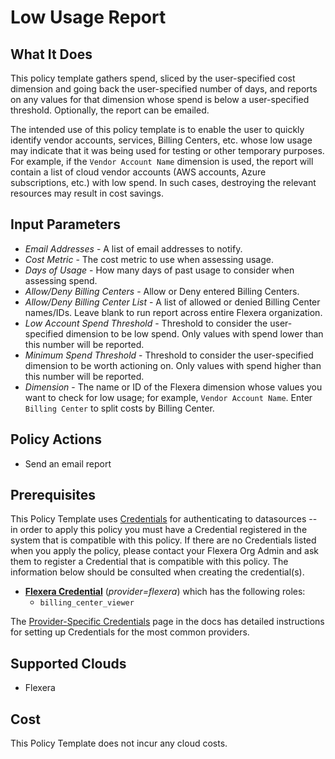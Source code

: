 # Low Usage Report

## What It Does

This policy template gathers spend, sliced by the user-specified cost dimension and going back the user-specified number of days, and reports on any values for that dimension whose spend is below a user-specified threshold. Optionally, the report can be emailed.

The intended use of this policy template is to enable the user to quickly identify vendor accounts, services, Billing Centers, etc. whose low usage may indicate that it was being used for testing or other temporary purposes. For example, if the `Vendor Account Name` dimension is used, the report will contain a list of cloud vendor accounts (AWS accounts, Azure subscriptions, etc.) with low spend. In such cases, destroying the relevant resources may result in cost savings.

## Input Parameters

- *Email Addresses* - A list of email addresses to notify.
- *Cost Metric* - The cost metric to use when assessing usage.
- *Days of Usage* - How many days of past usage to consider when assessing spend.
- *Allow/Deny Billing Centers* - Allow or Deny entered Billing Centers.
- *Allow/Deny Billing Center List* - A list of allowed or denied Billing Center names/IDs. Leave blank to run report across entire Flexera organization.
- *Low Account Spend Threshold* - Threshold to consider the user-specified dimension to be low spend. Only values with spend lower than this number will be reported.
- *Minimum Spend Threshold* - Threshold to consider the user-specified dimension to be worth actioning on. Only values with spend higher than this number will be reported.
- *Dimension* - The name or ID of the Flexera dimension whose values you want to check for low usage; for example, `Vendor Account Name`. Enter `Billing Center` to split costs by Billing Center.

## Policy Actions

- Send an email report

## Prerequisites

This Policy Template uses [Credentials](https://docs.flexera.com/flexera/EN/Automation/ManagingCredentialsExternal.htm) for authenticating to datasources -- in order to apply this policy you must have a Credential registered in the system that is compatible with this policy. If there are no Credentials listed when you apply the policy, please contact your Flexera Org Admin and ask them to register a Credential that is compatible with this policy. The information below should be consulted when creating the credential(s).

- [**Flexera Credential**](https://docs.flexera.com/flexera/EN/Automation/ProviderCredentials.htm) (*provider=flexera*) which has the following roles:
  - `billing_center_viewer`

The [Provider-Specific Credentials](https://docs.flexera.com/flexera/EN/Automation/ProviderCredentials.htm) page in the docs has detailed instructions for setting up Credentials for the most common providers.

## Supported Clouds

- Flexera

## Cost

This Policy Template does not incur any cloud costs.
